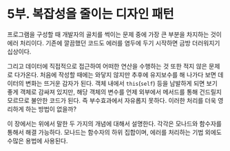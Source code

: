 # 5부. 복잡성을 줄이는 디자인 패턴

프로그램을 구성할 때 개발자의 골치를 썩이는 문제 중에 가장 큰 부분을 차지하는 것이 에러 처리이다. 기존에 깔끔했던 코드도 에러를 염두에 두기 시작하면 금방 더러워지기 십상이다.

그리고 데이터에 직접적으로 접근하여 어떠한 연산을 수행하는 것 또한 적지 않은 문제로 다가온다. 처음에 작성할 때에는 와닿지 않지만 추후에 유지보수를 해 나가다 보면 데이터의 변화는 뜨거운 감자가 된다. 객체 내에서 `this`(`self`) 등을 남발하게 되면 보기 좋게 객체로 감싸져 있지만, 해당 객체의 변수를 언제 외부에서 메서드를 통해 건드릴지 모르므로 불안한 코드가 된다. 즉 부수효과에서 자유롭지 못하다. 이러한 처리를 더욱 영리하게 하는 방법이 없을까?

이 장에서는 위에서 말한 두 가지의 개념에 대해서 설명한다. 각각은 모나드와 함수자를 통해서 해결 가능하다. 모나드는 함수자의 하위 집합이며, 에러를 처리하는 기법 외에도 수많은 용법에 사용된다.